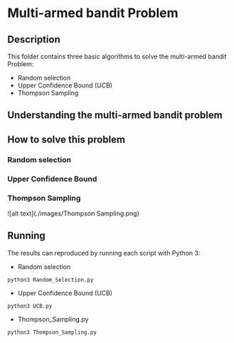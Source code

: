 # Multi-armed bandit Problem

## Description

This folder contains three basic algorithms to solve the multi-armed bandit Problem:

* Random selection
* Upper Confidence Bound (UCB)
* Thompson Sampling

## Understanding the multi-armed bandit problem

## How to solve this problem

### Random selection

### Upper Confidence Bound

### Thompson Sampling
![alt text](./images/Thompson Sampling.png)

## Running
The results can reproduced by running each script with Python 3:
* Random selection
``` shell
python3 Random_Selection.py
```

* Upper Confidence Bound (UCB)
``` shell
python3 UCB.py
```

* Thompson_Sampling.py
``` shell
python3 Thompson_Sampling.py
```




